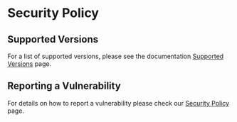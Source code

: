 # Security Policy

## Supported Versions

For a list of supported versions, please see the documentation [Supported Versions](https://docs.suitecrm.com/community/supported-versions/) page.

## Reporting a Vulnerability

For details on how to report a vulnerability please check our [Security Policy](https://docs.suitecrm.com/community/security-policy/) page. 
